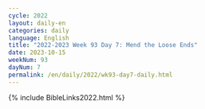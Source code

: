 ```yaml
---
cycle: 2022
layout: daily-en
categories: daily
language: English
title: "2022-2023 Week 93 Day 7: Mend the Loose Ends"
date: 2023-10-15
weekNum: 93
dayNum: 7
permalink: /en/daily/2022/wk93-day7-daily.html
---
```



{% include BibleLinks2022.html %}

